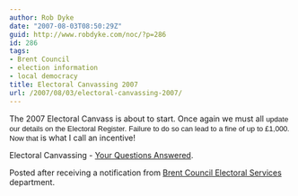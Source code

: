 ```yaml
---
author: Rob Dyke
date: "2007-08-03T08:50:29Z"
guid: http://www.robdyke.com/noc/?p=286
id: 286
tags:
- Brent Council
- election information
- local democracy
title: Electoral Canvassing 2007
url: /2007/08/03/electoral-canvassing-2007/
---
```

The 2007 Electoral Canvass is about to start. Once again we must all <font size="2" face="Arial">update our details on the Electoral Register.</font> <font size="2" face="Arial">Failure to do so can lead to a fine of up to £1,000. Now that</font> is what I call an incentive!

Electoral Canvassing - [Your Questions Answered](http://www.brent.gov.uk/elections.nsf/2f123bcc3c5e238c80256ad20034644f/9166a60b90bc06ae802573290052b5b3!OpenDocument "Brent COuncil webpage answering quetions on electoral canvassing").

Posted after receiving a notification from [Brent Council Electoral Services](http://www.brent.gov.uk/elections.nsf "Brent Council Electoral Services") department.